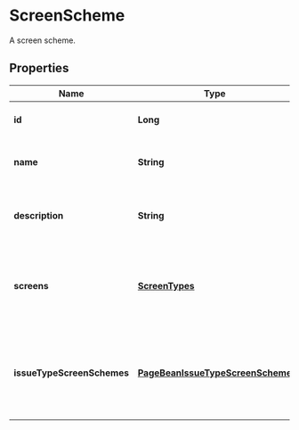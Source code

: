 

# ScreenScheme

A screen scheme.

## Properties

Name | Type | Description | Notes
------------ | ------------- | ------------- | -------------
**id** | **Long** | The ID of the screen scheme. |  [optional]
**name** | **String** | The name of the screen scheme. |  [optional]
**description** | **String** | The description of the screen scheme. |  [optional]
**screens** | [**ScreenTypes**](ScreenTypes.md) | The IDs of the screens for the screen types of the screen scheme. |  [optional]
**issueTypeScreenSchemes** | [**PageBeanIssueTypeScreenScheme**](PageBeanIssueTypeScreenScheme.md) | Details of the issue type screen schemes associated with the screen scheme. |  [optional]




